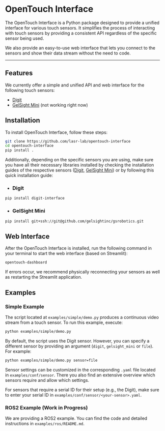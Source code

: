 
# OpenTouch Interface

The OpenTouch Interface is a Python package designed to provide a unified interface for various touch sensors. It simplifies the process of interacting with touch sensors by providing a consistent API regardless of the specific sensor being used.

We also provide an easy-to-use web interface that lets you connect to the sensors and show their data stream without the need to code.

---

## Features

We currently offer a simple and unified API and web interface for the following touch sensors: 
- [Digit](https://digit.ml/)
- [GelSight Mini](https://www.gelsight.com/gelsightmini/) (not working right now)

## Installation

To install OpenTouch Interface, follow these steps:

```bash
git clone https://github.com/lasr-lab/opentouch-interface
cd opentouch-interface
pip install .
```

Additionally, depending on the specific sensors you are using, make sure you have all their necessary libraries installed by checking the installation guides of the respective sensors ([Digit](https://github.com/lasr-lab/digit-interface), [GelSight Mini](https://github.com/gelsightinc/gsrobotics)) or by following this quick installation guide:

- ### Digit

```bash
pip install digit-interface
```

- ### GelSight Mini

```bash
pip install git+ssh://git@github.com/gelsightinc/gsrobotics.git
```

## Web Interface

After the OpenTouch Interface is installed, run the following command in your terminal to start the web interface (based on Streamlit):

```bash
opentouch-dashboard
```
If errors occur, we recommend physically reconnecting your sensors as well as restarting the Streamlit application.

## Examples

### Simple Example

The script located at `examples/simple/demo.py` produces a continuous video stream from a touch sensor. To run this example, execute:

```bash
python examples/simple/demo.py
```

By default, the script uses the Digit sensor. However, you can specify a different sensor by providing an argument (`digit`, `gelsight_mini` or `file`). For example:

```bash
python examples/simple/demo.py sensor=file
```

Sensor settings can be customized in the corresponding `.yaml` file located in `examples/conf/sensor`. There you also find an extensive overview which sensors require and allow which settings.

For sensors that require a serial ID for their setup (e.g., the Digit), make sure to enter your serial ID in `examples/conf/sensor/<your-sensor>.yaml`.

### ROS2 Example (Work in Progress)

We are providing a ROS2 example. You can find the code and detailed instructions in `examples/ros/README.md`.
